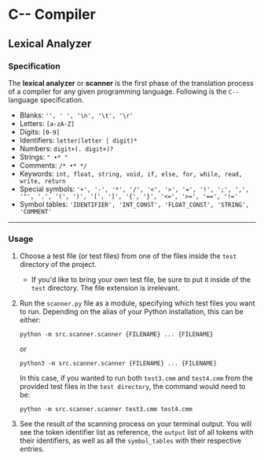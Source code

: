 # C-- Compiler

## Lexical Analyzer

### Specification

The __lexical analyzer__ or __scanner__ is the first phase of the translation process of a compiler for any given programming language. Following is the `C--` language specification.

- Blanks: `'', ' ', '\n', '\t', '\r'`
- Letters: `[a-zA-Z]`
- Digits: `[0-9]`
- Identifiers: `letter(letter | digit)*`
- Numbers: `digit+(. digit+)?`
- Strings: `" •* "`
- Comments: `/* •* */`
- Keywords: `int, float, string, void, if, else, for, while, read, write, return`
- Special symbols: `'+', '-', '*', '/', '<', '>', '=', '!', ';', ',', '"', '.', '(', ')', '[', ']', '{', '}', '<=', '>=', '==', '!='`
- Symbol tables: `'IDENTIFIER', 'INT_CONST', 'FLOAT_CONST', 'STRING', 'COMMENT'`
---
### Usage
1. Choose a test file (or test files) from one of the files inside the `test` directory of the project. 

    * If you'd like to bring your own test file, be sure to put it inside of the `test` directory. The file extension is irrelevant.

2. Run the `scanner.py` file as a module, specifying which test files you want to run. Depending on the alias of your Python installation, this can be either:

    `python -m src.scanner.scanner {FILENAME} ... {FILENAME}`
    
    or 

    `python3 -m src.scanner.scanner {FILENAME} ... {FILENAME}`

    In this case, if you wanted to run both `test3.cmm` and `test4.cmm` from the provided test files in the `test directory`, the command would need to be:

    `python -m src.scanner.scanner test3.cmm test4.cmm`

3. See the result of the scanning process on your terminal output. You will see the token identifier list as reference, the `output` list of all tokens with their identifiers, as well as all the `symbol_tables` with their respective entries.